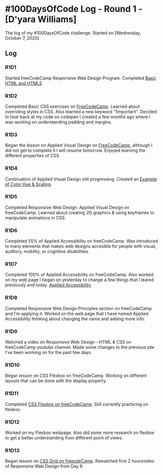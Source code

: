 # #100DaysOfCode Log - Round 1 - [D'yara Williams]

The log of my #100DaysOfCode challenge. Started on [Wednesday, October 7, 2020].

## Log

### R1D1 
Started freeCodeCamp Responsive Web Design Program. Completed [Basic HTML and HTML5 ](https://www.freecodecamp.org/learn/)

### R1D2
Completed Basic CSS exercises on [FreeCodeCamp](www.freecodecamp.com/learn). Learned about overriding styles in CSS. Also learned a new keyword "!important". Decided to look back at my code on codepen I created a few months ago where I was working on understanding padding and margins.  

### R1D3
Began the lesson on Applied Visual Design on [FreeCodeCamp](www.freecodecamp.com/learn), although I did not get to complete it I will resume tomorrow. Enjoyed learning the different properties of CSS.

### R1D4
Continuation of Applied Visual Design still progressing. Created an [Example of Color Hue & Scaling](https://codepen.io/dyarawilliams/full/MWewjvj).

### R1D5
Completed Responsive Web Design: Applied Visual Design on freeCodeCamp. Learned about creating 2D graphics & using keyframes to manipulate animations in CSS. 

### R1D6 

Completed 55% of Applied Accessibility on freeCodeCamp. Was introduced to many elements that makes web designs accesible for people with visual, auditory, mobility, or cognitive disabilities.

### R1D7
Completed 100% of Applied Accessibility on freeCodeCamp. Also worked on my web page I began on yesterday to change a few things that I leared previously and today. [Applied Accessibility](https://codepen.io/dyarawilliams/full/GRqpZBp)

### R1D8
Completed Responsive Web Design Principles section on freeCodeCamp and I'm applying it. Worked on the web page that I have named Applied Accessibility thinking about changing the name and adding more info.

### R1D9
Watched a video on Responsive Web Design - HTML & CSS on freeCodeCamp youtube channel. Made some changes to the previous site I've been working on for the past few days.

### R1D10
Began lesson on CSS Flexbox on freeCodeCamp. Working on different layouts that can be done with the display property.

### R1D11 
Completed [CSS Flexbox on freeCodeCamp](https://www.freecodecamp.org/learn/responsive-web-design/css-flexbox/). Still currently practicing on flexbox.

### R1D12
Worked on my Flexbox webpage. Also did some more research on flexbox to get a better understanding from different point of views.

### R1D13
Began lesson on [CSS Grid on freeodeCamp](https://www.freecodecamp.org/learn/responsive-web-design/css-grid/). Rewatched first 2 hoursvideo of Responsive Web Design from Day 9.
